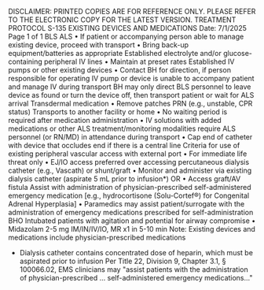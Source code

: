 DISCLAIMER: PRINTED COPIES ARE FOR REFERENCE ONLY. PLEASE REFER TO THE ELECTRONIC COPY FOR THE LATEST VERSION.
TREATMENT PROTOCOL S-135
EXISTING DEVICES AND MEDICATIONS
Date: 7/1/2025 Page 1 of 1
BLS ALS
• If patient or accompanying person able to manage
existing device, proceed with transport
• Bring back-up equipment/batteries as appropriate
Established electrolyte and/or glucose-containing
peripheral IV lines
• Maintain at preset rates
Established IV pumps or other existing devices
• Contact BH for direction, if person responsible for
operating IV pump or device is unable to
accompany patient and manage IV during
transport
BH may only direct BLS personnel to leave device
as found or turn the device off, then transport
patient or wait for ALS arrival
Transdermal medication
• Remove patches PRN (e.g., unstable, CPR
status)
Transports to another facility or home
• No waiting period is required after medication
administration
• IV solutions with added medications or other ALS
treatment/monitoring modalities require ALS
personnel (or RN/MD) in attendance during
transport
• Cap end of catheter with device that occludes end
if there is a central line
Criteria for use of existing peripheral vascular
access with external port
• For immediate life threat only
• EJ/IO access preferred over accessing
percutaneous dialysis catheter (e.g., Vascath) or
shunt/graft
• Monitor and administer via existing dialysis
catheter (aspirate 5 mL prior to infusion*)
OR
• Access graft/AV fistula
Assist with administration of physician-prescribed
self-administered emergency medication [e.g.,
hydrocortisone (Solu-Cortef®) for Congenital Adrenal
Hyperplasia]
• Paramedics may assist patient/surrogate with the
administration of emergency medications
prescribed for self-administration BHO
Intubated patients with agitation and potential for
airway compromise
• Midazolam 2-5 mg IM/IN/IV/IO, MR x1 in 5-10 min
Note: Existing devices and medications include physician-prescribed medications
* Dialysis catheter contains concentrated dose of heparin, which must be aspirated prior to infusion
 Per Title 22, Division 9, Chapter 3.1, § 100066.02, EMS clinicians may "assist patients with the administration of
physician-prescribed … self-administered emergency medications…"

